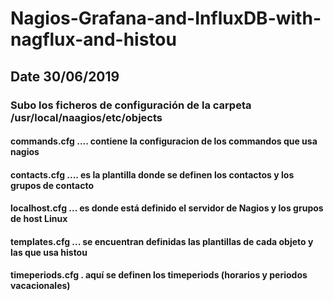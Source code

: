 # Nagios-Grafana-and-InfluxDB-with-nagflux-and-histou 

## Date 30/06/2019

### Subo los ficheros de configuración de la carpeta /usr/local/naagios/etc/objects

#### commands.cfg .... contiene la configuracion de los commandos que usa nagios
#### contacts.cfg .... es la plantilla donde se definen los contactos y los grupos de contacto
#### localhost.cfg ... es donde está definido el servidor de Nagios y los grupos de host Linux
#### templates.cfg ... se encuentran definidas las plantillas de cada objeto y las que usa histou
#### timeperiods.cfg . aquí se definen los timeperiods (horarios y periodos vacacionales)
